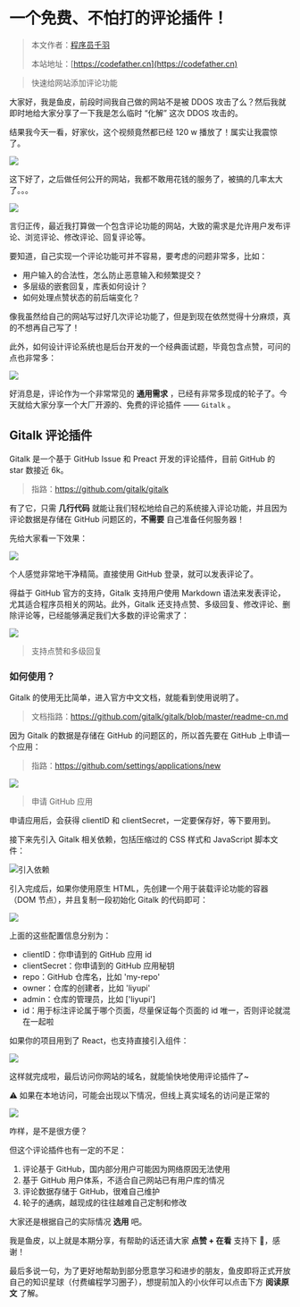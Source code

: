 # 一个免费、不怕打的评论插件！

> 本文作者：[程序员千羽](https://yuyuanweb.feishu.cn/wiki/Abldw5WkjidySxkKxU2cQdAtnah)
>
> 本站地址：[https://codefather.cn](https://codefather.cn)

> 快速给网站添加评论功能

大家好，我是鱼皮，前段时间我自己做的网站不是被 DDOS 攻击了么？然后我就即时地给大家分享了一下我是怎么临时 “化解” 这次 DDOS 攻击的。

结果我今天一看，好家伙，这个视频竟然都已经 120 w 播放了！属实让我震惊了。

![](https://pic.yupi.icu/5563/202311090915920.png)

这下好了，之后做任何公开的网站，我都不敢用花钱的服务了，被搞的几率太大了。。。

![](https://pic.yupi.icu/5563/202311090915811.png)

言归正传，最近我打算做一个包含评论功能的网站，大致的需求是允许用户发布评论、浏览评论、修改评论、回复评论等。

要知道，自己实现一个评论功能可并不容易，要考虑的问题非常多，比如：

- 用户输入的合法性，怎么防止恶意输入和频繁提交？
- 多层级的嵌套回复，库表如何设计？
- 如何处理点赞状态的前后端变化？

像我虽然给自己的网站写过好几次评论功能了，但是到现在依然觉得十分麻烦，真的不想再自己写了！

此外，如何设计评论系统也是后台开发的一个经典面试题，毕竟包含点赞，可问的点也非常多：

![](https://pic.yupi.icu/5563/202311090915801.png)

好消息是，评论作为一个非常常见的 **通用需求** ，已经有非常多现成的轮子了。今天就给大家分享一个大厂开源的、免费的评论插件 —— `Gitalk` 。

## Gitalk 评论插件

Gitalk 是一个基于 GitHub Issue 和 Preact 开发的评论插件，目前 GitHub 的 star 数接近 6k。

> 指路：https://github.com/gitalk/gitalk

有了它，只需 **几行代码** 就能让我们轻松地给自己的系统接入评论功能，并且因为评论数据是存储在 GitHub 问题区的，**不需要** 自己准备任何服务器！

先给大家看一下效果：

![](https://pic.yupi.icu/5563/202311090915935.png)

个人感觉非常地干净精简。直接使用 GitHub 登录，就可以发表评论了。

得益于 GitHub 官方的支持，Gitalk 支持用户使用 Markdown 语法来发表评论，尤其适合程序员相关的网站。此外，Gitalk 还支持点赞、多级回复、修改评论、删除评论等，已经能够满足我们大多数的评论需求了：

![](https://pic.yupi.icu/5563/202311090915947.png)

> 支持点赞和多级回复

### 如何使用？

Gitalk 的使用无比简单，进入官方中文文档，就能看到使用说明了。

> 文档指路：https://github.com/gitalk/gitalk/blob/master/readme-cn.md

因为 Gitalk 的数据是存储在 GitHub 的问题区的，所以首先要在 GitHub 上申请一个应用：

> 指路：https://github.com/settings/applications/new

![](https://pic.yupi.icu/5563/202311090915991.png)

> 申请 GitHub 应用

申请应用后，会获得 clientID 和 clientSecret，一定要保存好，等下要用到。

接下来先引入 Gitalk 相关依赖，包括压缩过的 CSS 样式和 JavaScript 脚本文件：

![](https://pic.yupi.icu/5563/202311090917244.png)引入依赖

引入完成后，如果你使用原生 HTML，先创建一个用于装载评论功能的容器（DOM 节点），并且复制一段初始化 Gitalk 的代码即可：

![](https://pic.yupi.icu/5563/202311090916637.png)

上面的这些配置信息分别为：

- clientID：你申请到的 GitHub 应用 id
- clientSecret：你申请到的 GitHub 应用秘钥
- repo：GitHub 仓库名，比如 'my-repo'
- owner：仓库的创建者，比如 'liyupi'
- admin：仓库的管理员，比如 ['liyupi']
- id：用于标注评论属于哪个页面，尽量保证每个页面的 id 唯一，否则评论就混在一起啦

如果你的项目用到了 React，也支持直接引入组件：

![](https://pic.yupi.icu/5563/202311090915170.png)

这样就完成啦，最后访问你网站的域名，就能愉快地使用评论插件了~

⚠️ 如果在本地访问，可能会出现以下情况，但线上真实域名的访问是正常的

![](https://pic.yupi.icu/5563/202311090915146.png)

咋样，是不是很方便？

但这个评论插件也有一定的不足：

1. 评论基于 GitHub，国内部分用户可能因为网络原因无法使用
2. 基于 GitHub 用户体系，不适合自己网站已有用户库的情况
3. 评论数据存储于 GitHub，很难自己维护
4. 轮子的通病，越现成的往往越难自己定制和修改

大家还是根据自己的实际情况 **选用** 吧。

我是鱼皮，以上就是本期分享，有帮助的话还请大家 **点赞 + 在看** 支持下 🌹，感谢！

最后多说一句，为了更好地帮助到部分愿意学习和进步的朋友，鱼皮即将正式开放自己的知识星球（付费编程学习圈子），想提前加入的小伙伴可以点击下方 **阅读原文** 了解。
